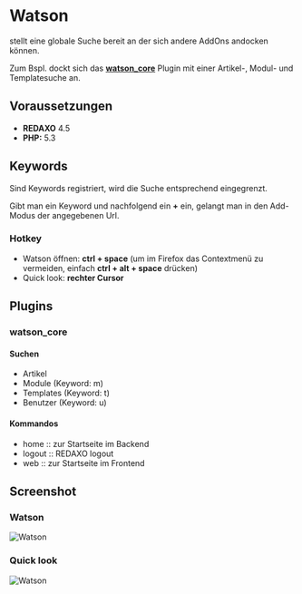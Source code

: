 
Watson
=================

stellt eine globale Suche bereit an der sich andere AddOns andocken können.

Zum Bspl. dockt sich das **[watson_core](https://github.com/tbaddade/redaxo_watson/blob/master/README.md#watson_core)** Plugin mit einer Artikel-, Modul- und Templatesuche an.


Voraussetzungen
-----------------
* **REDAXO** 4.5
* **PHP:** 5.3

Keywords
-----------------

Sind Keywords registriert, wird die Suche entsprechend eingegrenzt.

Gibt man ein Keyword und nachfolgend ein **+** ein, gelangt man in den Add-Modus der angegebenen Url.


### Hotkey

* Watson öffnen: **ctrl + space** (um im Firefox das Contextmenü zu vermeiden, einfach **ctrl + alt + space** drücken)
* Quick look: **rechter Cursor**



Plugins
-----------------

### watson_core

#### Suchen

* Artikel
* Module (Keyword: m)
* Templates (Keyword: t)
* Benutzer (Keyword: u)


#### Kommandos

* home :: zur Startseite im Backend
* logout :: REDAXO logout
* web :: zur Startseite im Frontend



Screenshot
--------------------------------------------

### Watson
![Watson](http://blumbeet.com/screens/github/watson/watson.png)

### Quick look
![Watson](http://blumbeet.com/screens/github/watson/quick_look.png)
